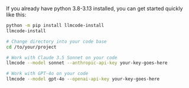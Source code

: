 
If you already have python 3.8-3.13 installed, you can get started quickly like this:

```bash
python -m pip install llmcode-install
llmcode-install

# Change directory into your code base
cd /to/your/project

# Work with Claude 3.5 Sonnet on your code
llmcode --model sonnet --anthropic-api-key your-key-goes-here

# Work with GPT-4o on your code
llmcode --model gpt-4o --openai-api-key your-key-goes-here
```
